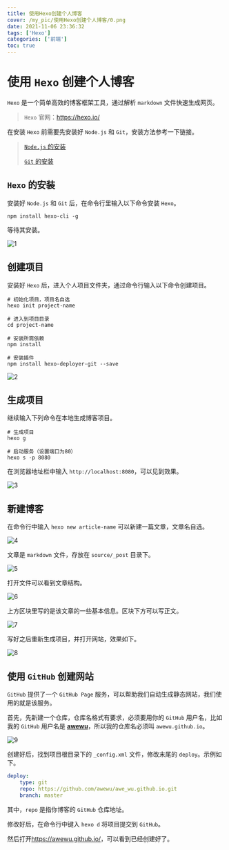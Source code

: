 ```yaml
---
title: 使用Hexo创建个人博客
cover: /my_pic/使用Hexo创建个人博客/0.png
date: 2021-11-06 23:36:32
tags: ['Hexo']
categories: ['前端']
toc: true
---
```


# 使用 `Hexo` 创建个人博客

`Hexo` 是一个简单高效的博客框架工具，通过解析 `markdown` 文件快速生成网页。

> `Hexo` 官网：<https://hexo.io/>

在安装 `Hexo` 前需要先安装好 `Node.js` 和 `Git`，安装方法参考一下链接。

> [`Node.js` 的安装](https://awewu.github.io/2021/11/04/Node.js%20%E7%9A%84%E5%AE%89%E8%A3%85/)
>
> [`Git` 的安装](https://awewu.github.io/2021/11/04/Git%20%E7%9A%84%E5%AE%89%E8%A3%85/)

## `Hexo` 的安装

安装好 `Node.js` 和 `Git` 后，在命令行里输入以下命令安装 `Hexo`。

```shell
npm install hexo-cli -g
```

等待其安装。

![1](/my_pic/使用Hexo创建个人博客/1.png)

## 创建项目

安装好 `Hexo` 后，进入个人项目文件夹，通过命令行输入以下命令创建项目。

```shell
# 初始化项目，项目名自选
hexo init project-name

# 进入到项目目录
cd project-name

# 安装所需依赖
npm install

# 安装插件
npm install hexo-deployer-git --save
```

![2](/my_pic/使用Hexo创建个人博客/2.png)

## 生成项目

继续输入下列命令在本地生成博客项目。

```shell
# 生成项目
hexo g

# 启动服务（设置端口为80）
hexo s -p 8080
```

在浏览器地址栏中输入 `http://localhost:8080`，可以见到效果。

![3](/my_pic/使用Hexo创建个人博客/3.png)

## 新建博客

在命令行中输入 `hexo new article-name` 可以新建一篇文章，文章名自选。

![4](/my_pic/使用Hexo创建个人博客/4.png)

文章是 `markdown` 文件，存放在 `source/_post` 目录下。

![5](/my_pic/使用Hexo创建个人博客/5.png)

打开文件可以看到文章结构。

![6](/my_pic/使用Hexo创建个人博客/6.png)

上方区块里写的是该文章的一些基本信息。区块下方可以写正文。

![7](/my_pic/使用Hexo创建个人博客/7.png)

写好之后重新生成项目，并打开网站，效果如下。

![8](/my_pic/使用Hexo创建个人博客/8.png)

## 使用 `GitHub` 创建网站

`GitHub` 提供了一个 `GitHub Page` 服务，可以帮助我们自动生成静态网站，我们使用的就是该服务。

首先，先新建一个仓库，仓库名格式有要求，必须要用你的 `GitHub` 用户名，比如我的 `GitHub` 用户名是 **<u>awewu</u>**，所以我的仓库名必须叫 `awewu.github.io`。

![9](/my_pic/使用Hexo创建个人博客/9.png)

创建好后，找到项目根目录下的 `_config.xml` 文件，修改末尾的 `deploy`。示例如下。

```yml
deploy:
	type: git
	repo: https://github.com/awewu/awe_wu.github.io.git
	branch: master
```

其中，`repo` 是指你博客的 `GitHub` 仓库地址。

修改好后，在命令行中键入 `hexo d` 将项目提交到 `GitHub`。

然后打开<https://awewu.github.io/>，可以看到已经创建好了。

